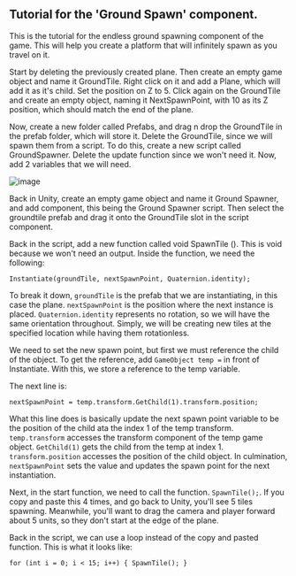 ## Tutorial for the 'Ground Spawn' component.

This is the tutorial for the endless ground spawning component of the game. This will help you create a platform that will infinitely spawn as you travel on it.

Start by deleting the previously created plane. Then create an empty game object and name it GroundTile. 
Right click on it and add a Plane, which will add it as it's child. Set the position on Z to 5.
Click again on the GroundTile and create an empty object, naming it NextSpawnPoint, with 10 as its Z position, which should match the end of the plane.

Now, create a new folder called Prefabs, and drag n drop the GroundTile in the prefab folder, which will store it.
Delete the GroundTile, since we will spawn them from a script. To do this, create a new script called GroundSpawner.
Delete the update function since we won't need it.
Now, add 2 variables that we will need.

![image](https://github.com/mihxi/RunnerGame/assets/146852911/b262f7f0-d257-4558-9bfe-8955da84afe1)

Back in Unity, create an empty game object and name it Ground Spawner, and add component, this being the Ground Spawner script. Then select the groundtile prefab and drag it onto the GroundTile slot in the script component. 

Back in the script, add a new function called void SpawnTile (). This is void because we won't need an output.
Inside the function, we need the following:

`Instantiate(groundTile, nextSpawnPoint, Quaternion.identity);`

To break it down, `groundTile` is the prefab that we are instantiating, in this case the plane. `nextSpawnPoint` is
the position where the next instance is placed. `Quaternion.identity` represents no rotation, so we will have the same orientation throughout. 
Simply, we will be creating new tiles at the specified location while having them rotationless. 

We need to set the new spawn point, but first we must reference the child of the object. 
To get the reference, add `GameObject temp =` in front of Instantiate. With this, we store a reference to the temp variable.

The next line is:

`nextSpawnPoint = temp.transform.GetChild(1).transform.position;`

What this line does is basically update the next spawn point variable to be the position of the child ata the index 1 of the temp transform. `temp.transform` accesses the transform component of the temp game object. `GetChild(1)` gets the child from the temp at index 1. `transform.position` accesses the position of the child object. In culmination, `nextSpawnPoint` sets the value and updates the spawn point for the next instantiation. 

Next, in the start function, we need to call the function. `SpawnTile();`. If you copy and paste this 4 times, and go back to Unity, you'll see 5 tiles spawning. Meanwhile, you'll want to drag the camera and player forward about 5 units, so they don't start at the edge of the plane. 

Back in the script, we can use a loop instead of the copy and pasted function. This is what it looks like:

`for (int i = 0; i < 15; i++) {
SpawnTile();
}`






